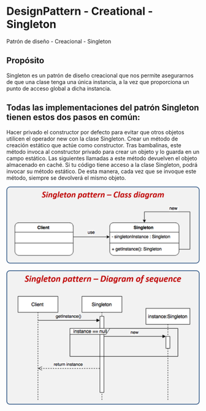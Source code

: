 # DesignPattern - Creational - Singleton
Patrón de diseño - Creacional - Singleton

## Propósito

Singleton es un patrón de diseño creacional que nos permite asegurarnos de que una clase tenga una única instancia, a la vez que proporciona un punto de acceso global a dicha instancia.

## Todas las implementaciones del patrón Singleton tienen estos dos pasos en común:

Hacer privado el constructor por defecto para evitar que otros objetos utilicen el operador new con la clase Singleton.
Crear un método de creación estático que actúe como constructor. Tras bambalinas, este método invoca al constructor privado para crear un objeto y lo guarda en un campo estático. Las siguientes llamadas a este método devuelven el objeto almacenado en caché.
Si tu código tiene acceso a la clase Singleton, podrá invocar su método estático. De esta manera, cada vez que se invoque este método, siempre se devolverá el mismo objeto.

![UML Sigleton](https://github.com/VictorHugoAguilar/DesignPattern-Creational-Singleton/blob/master/img/singleton-diagram.png?raw=true)

![Diagrama de secuencia](https://github.com/VictorHugoAguilar/DesignPattern-Creational-Singleton/blob/master/img/singleton-sequence.png?raw=true)


